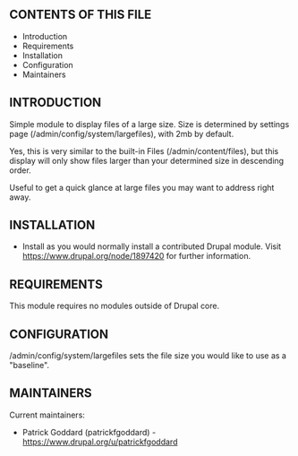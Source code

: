 CONTENTS OF THIS FILE
---------------------

 * Introduction
 * Requirements
 * Installation
 * Configuration
 * Maintainers

INTRODUCTION
------------

Simple module to display files of a large size. Size is determined by settings page (/admin/config/system/largefiles), with 2mb by default.

Yes, this is very similar to the built-in Files (/admin/content/files), but this display will only show files larger than your determined size in descending order.

Useful to get a quick glance at large files you may want to address right away.

INSTALLATION
------------

 * Install as you would normally install a contributed Drupal module. Visit
   https://www.drupal.org/node/1897420 for further information.

REQUIREMENTS
------------

This module requires no modules outside of Drupal core.

CONFIGURATION
-------------

/admin/config/system/largefiles sets the file size you would like to use as a "baseline".

MAINTAINERS
-----------

Current maintainers:
 * Patrick Goddard (patrickfgoddard) - https://www.drupal.org/u/patrickfgoddard
